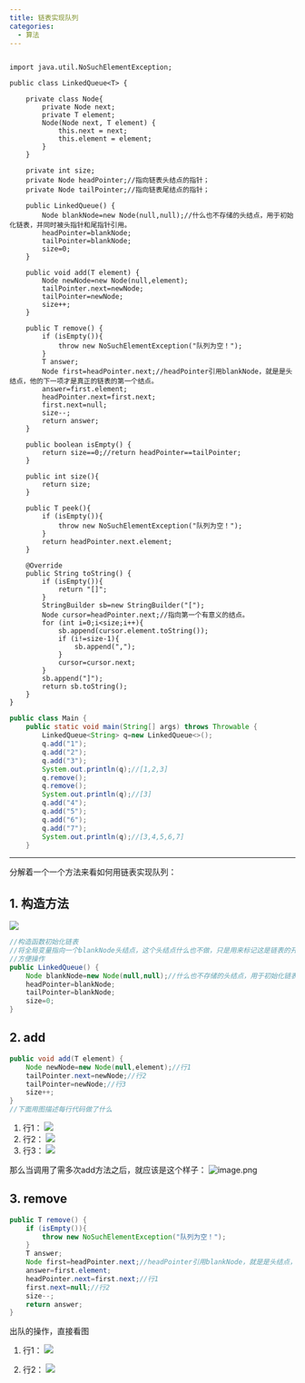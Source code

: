 ```yaml
---
title: 链表实现队列
categories:
  - 算法
---
```


``` javapackage DataStructure;

import java.util.NoSuchElementException;

public class LinkedQueue<T> {

    private class Node{
        private Node next;
        private T element;
        Node(Node next, T element) {
            this.next = next;
            this.element = element;
        }
    }

    private int size;
    private Node headPointer;//指向链表头结点的指针；
    private Node tailPointer;//指向链表尾结点的指针；

    public LinkedQueue() {
        Node blankNode=new Node(null,null);//什么也不存储的头结点，用于初始化链表，并同时被头指针和尾指针引用。
        headPointer=blankNode;
        tailPointer=blankNode;
        size=0;
    }

    public void add(T element) {
        Node newNode=new Node(null,element);
        tailPointer.next=newNode;
        tailPointer=newNode;
        size++;
    }

    public T remove() {
        if (isEmpty()){
            throw new NoSuchElementException("队列为空！");
        }
        T answer;
        Node first=headPointer.next;//headPointer引用blankNode，就是是头结点，他的下一项才是真正的链表的第一个结点。
        answer=first.element;
        headPointer.next=first.next;
        first.next=null;
        size--;
        return answer;
    }

    public boolean isEmpty() {
        return size==0;//return headPointer==tailPointer;
    }

    public int size(){
        return size;
    }
    
    public T peek(){
        if (isEmpty()){
            throw new NoSuchElementException("队列为空！");
        }
        return headPointer.next.element;
    }

    @Override
    public String toString() {
        if (isEmpty()){
            return "[]";
        }
        StringBuilder sb=new StringBuilder("[");
        Node cursor=headPointer.next;//指向第一个有意义的结点。
        for (int i=0;i<size;i++){
            sb.append(cursor.element.toString());
            if (i!=size-1){
                sb.append(",");
            }
            cursor=cursor.next;
        }
        sb.append("]");
        return sb.toString();
    }
}
```
``` java
public class Main {
    public static void main(String[] args) throws Throwable {
        LinkedQueue<String> q=new LinkedQueue<>();
        q.add("1");
        q.add("2");
        q.add("3");
        System.out.println(q);//[1,2,3]
        q.remove();
        q.remove();
        System.out.println(q);//[3]
        q.add("4");
        q.add("5");
        q.add("6");
        q.add("7");
        System.out.println(q);//[3,4,5,6,7]
    }
```
---

分解着一个一个方法来看如何用链表实现队列：
## 1. 构造方法
![](https://upload-images.jianshu.io/upload_images/7177220-a3498f69c87e18e7.png?imageMogr2/auto-orient/strip%7CimageView2/2/w/1240)
``` java
//构造函数初始化链表
//将全局变量指向一个blankNode头结点，这个头结点什么也不做，只是用来标记这是链表的开头。
//方便操作
public LinkedQueue() {
    Node blankNode=new Node(null,null);//什么也不存储的头结点，用于初始化链表，并同时被头指针和尾指针引用。
    headPointer=blankNode;
    tailPointer=blankNode;
    size=0;
}
```
## 2. add
``` java
public void add(T element) {
    Node newNode=new Node(null,element);//行1
    tailPointer.next=newNode;//行2
    tailPointer=newNode;//行3
    size++;
}
//下面用图描述每行代码做了什么
```
  1. 行1：
![](https://upload-images.jianshu.io/upload_images/7177220-ea6800a0525a79dd.png?imageMogr2/auto-orient/strip%7CimageView2/2/w/1240)
  2. 行2：
![](https://upload-images.jianshu.io/upload_images/7177220-93812004a2e25d2d.png?imageMogr2/auto-orient/strip%7CimageView2/2/w/1240)
  3. 行3：
![](https://upload-images.jianshu.io/upload_images/7177220-bfbd29340983826a.png?imageMogr2/auto-orient/strip%7CimageView2/2/w/1240)

那么当调用了需多次add方法之后，就应该是这个样子：
![image.png](https://upload-images.jianshu.io/upload_images/7177220-acf1fdfa1eff1301.png?imageMogr2/auto-orient/strip%7CimageView2/2/w/200)

## 3. remove
``` java
public T remove() {
    if (isEmpty()){
        throw new NoSuchElementException("队列为空！");
    }
    T answer;
    Node first=headPointer.next;//headPointer引用blankNode，就是是头结点，他的下一项才是真正的链表的第一个结点。
    answer=first.element;
    headPointer.next=first.next;//行1
    first.next=null;//行2
    size--;
    return answer;
}
```
出队的操作，直接看图
 1. 行1：
![](https://upload-images.jianshu.io/upload_images/7177220-f52f527a85eeaf0f.png?imageMogr2/auto-orient/strip%7CimageView2/2/w/1240)

  2. 行2：
![](https://upload-images.jianshu.io/upload_images/7177220-04b57e35c28513bd.png?imageMogr2/auto-orient/strip%7CimageView2/2/w/1240)










                                                                                                                                                                                                                                                                                                                                                                                                                                                                                                                                                                                                                                                                                                                                                                                                                                                                                                                                                                                                                                                                                                                                                                                                                                                                                                                                                                                                                                                                                                                                                                                                                                                                                                                                                                                                                                                                                                                                                                                                                                                                                                                                                                                                                                                                                                                                                                                                                                                                                                                                                                                                                                                                                                                                                                                                                                                                                                                                                                                                                                                                                                                                                                                                                                                                                                                                                                                                                                                                                                                                                                                                                                                                                                                                                                                                                                                                                                                                                                                                                                                                                                                                                                                                                                                                                                                                                                                                                                                                                                                                                                                                                                                                                                                                                                                                                                                                                                                                                                                                                                                                                                                                                                                                                                                                                                                                                                                                                                                                                                                                                                                                                                        